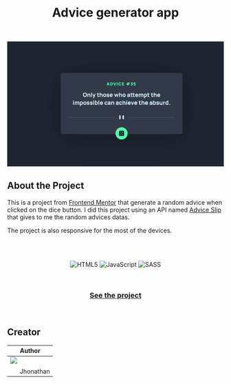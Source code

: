 <h1 align = 'center'> Advice generator app </h1>

<br>

 <p align = 'center'><img   src= 'src/images/advice-generator.gif'></p>

## About the Project

This is a project from [Frontend Mentor](https://www.frontendmentor.io/challenges/advice-generator-app-QdUG-13db/hub) that generate a random advice when clicked on the dice button.
I did this project using an API named [Advice Slip](https://api.adviceslip.com/) that gives to me the random advices datas.

The project is also responsive for the most of the devices.

<br>

<br>

<div align = 'center'>

![HTML5](https://img.shields.io/badge/html5-%23E34F26.svg?style=for-the-badge&logo=html5&logoColor=white)
![JavaScript](https://img.shields.io/badge/javascript-%23323330.svg?style=for-the-badge&logo=javascript&logoColor=%23F7DF1E)
![SASS](https://img.shields.io/badge/SASS-hotpink.svg?style=for-the-badge&logo=SASS&logoColor=white)

<div>

<br>

<h3 align = 'center'><a href = 'https://jhowbrcg.github.io/advice-generator-app/'>See the project</a></h3>

<div align= 'left'>

<br>

## Creator

| Author                                                                                                                                      |
| ------------------------------------------------------------------------------------------------------------------------------------------- |
| <a target="_blank" href="https://github.com/JhowBRCG"><img width="125" src="https://avatars.githubusercontent.com/u/121911885?v=4"><br></a> |
| &nbsp; &nbsp; &nbsp; Jhonathan                                                                                                              |

</div>
